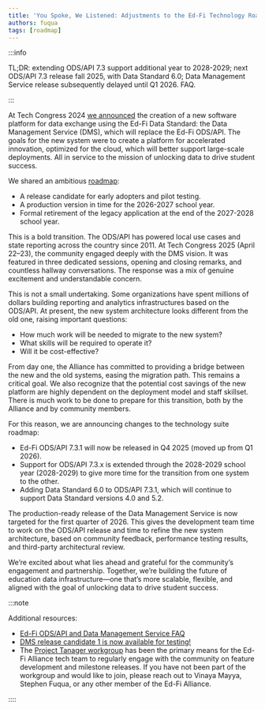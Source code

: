 ```yaml
---
title: 'You Spoke, We Listened: Adjustments to the Ed-Fi Technology Roadmap'
authors: fuqua
tags: [roadmap]
---
```


:::info

TL;DR: extending ODS/API 7.3 support additional year to 2028-2029; next ODS/API 7.3 release fall 2025, with Data Standard 6.0; Data Management Service release subsequently delayed until Q1 2026. FAQ.

:::

At Tech Congress 2024 [we announced](https://www.ed-fi.org/blog/cloud-native-ed-fi-technology/) the creation of a new software platform for data exchange using the Ed-Fi Data Standard: the Data Management Service (DMS), which will replace the Ed-Fi ODS/API. The goals for the new system were to create a platform for accelerated innovation, optimized for the cloud, which will better support large-scale deployments. All in service to the mission of unlocking data to drive student success.

<!-- truncate -->

We shared an ambitious [roadmap](https://docs.ed-fi.org/reference/roadmap/api-faq/):

- A release candidate for early adopters and pilot testing.
- A production version in time for the 2026-2027 school year.
- Formal retirement of the legacy application at the end of the 2027-2028 school year.

This is a bold transition. The ODS/API has powered local use cases and state reporting across the country since 2011. At Tech Congress 2025 (April 22–23), the community engaged deeply with the DMS vision. It was featured in three dedicated sessions, opening and closing remarks, and countless hallway conversations. The response was a mix of genuine excitement and understandable concern.

This is not a small undertaking. Some organizations have spent millions of dollars building reporting and analytics infrastructures based on the ODS/API. At present, the new system architecture looks different from the old one, raising important questions:

- How much work will be needed to migrate to the new system?
- What skills will be required to operate it?
- Will it be cost-effective?

From day one, the Alliance has committed to providing a bridge between the new and the old systems, easing the migration path. This remains a critical goal. We also recognize that the potential cost savings of the new platform are highly dependent on the deployment model and staff skillset. There is much work to be done to prepare for this transition, both by the Alliance and by community members.

For this reason, we are announcing changes to the technology suite roadmap:

- Ed-Fi ODS/API 7.3.1 will now be released in Q4 2025 (moved up from Q1 2026).
- Support for ODS/API 7.3.x is extended through the 2028-2029 school year (2028-2029) to give more time for the transition from one system to the other.
- Adding Data Standard 6.0 to ODS/API 7.3.1, which will continue to support Data Standard versions 4.0 and 5.2.

The production-ready release of the Data Management Service is now targeted for the first quarter of 2026. This gives the development team time to work on the ODS/API release and time to refine the new system architecture, based on community feedback, performance testing results, and third-party architectural review.

We’re excited about what lies ahead and grateful for the community’s engagement and partnership. Together, we’re building the future of education data infrastructure—one that’s more scalable, flexible, and aligned with the goal of unlocking data to drive student success.

:::note

Additional resources:

- [Ed-Fi ODS/API and Data Management Service FAQ](/reference/roadmap/api-faq)
- [DMS release candidate 1 is now available for testing!](/blog/2025/07/12/)
- The [Project Tanager workgroup](https://edfi.atlassian.net/wiki/spaces/GOV/pages/217350145/Project+Tanager+Technical+Workgroup) has been the primary means for the Ed-Fi Alliance tech team to regularly engage with the community on feature development and milestone releases. If you have not been part of the workgroup and would like to join, please reach out to Vinaya Mayya, Stephen Fuqua, or any other member of the Ed-Fi Alliance.

::::
